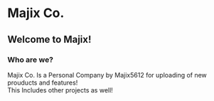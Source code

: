 <!-- ## Hi there 👋


**Here are some ideas to get you started:**

🙋‍♀️ A short introduction - what is your organization all about?
🌈 Contribution guidelines - how can the community get involved?
👩‍💻 Useful resources - where can the community find your docs? Is there anything else the community should know?
🍿 Fun facts - what does your team eat for breakfast?
🧙 Remember, you can do mighty things with the power of [Markdown](https://docs.github.com/github/writing-on-github/getting-started-with-writing-and-formatting-on-github/basic-writing-and-formatting-syntax)
-->

# Majix Co.

<h2>Welcome to Majix!</h2>
<h3>Who are we?</h3>
<p>Majix Co. Is a Personal Company by Majix5612 for uploading of new prouducts and features!<br>This Includes other projects as well!</p>

